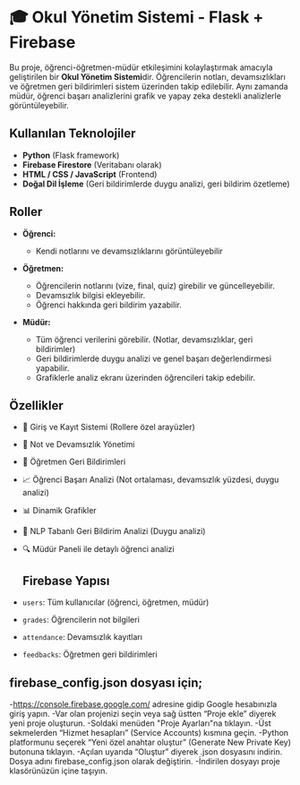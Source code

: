 # 🎓 Okul Yönetim Sistemi - Flask + Firebase

Bu proje, öğrenci-öğretmen-müdür etkileşimini kolaylaştırmak amacıyla geliştirilen bir **Okul Yönetim Sistemi**dir. Öğrencilerin notları, devamsızlıkları ve öğretmen geri bildirimleri sistem üzerinden takip edilebilir. Aynı zamanda müdür, öğrenci başarı analizlerini grafik ve yapay zeka destekli analizlerle görüntüleyebilir.

## Kullanılan Teknolojiler

- **Python** (Flask framework)
- **Firebase Firestore** (Veritabanı olarak)
- **HTML / CSS / JavaScript** (Frontend)
- **Doğal Dil İşleme** (Geri bildirimlerde duygu analizi, geri bildirim özetleme)

## Roller

- **Öğrenci:**  
  - Kendi notlarını ve devamsızlıklarını görüntüleyebilir  

- **Öğretmen:**  
  - Öğrencilerin notlarını (vize, final, quiz) girebilir ve güncelleyebilir. 
  - Devamsızlık bilgisi ekleyebilir.
  - Öğrenci hakkında geri bildirim yazabilir.

- **Müdür:**  
  - Tüm öğrenci verilerini görebilir. (Notlar, devamsızlıklar, geri bildirimler)  
  - Geri bildirimlerde duygu analizi ve genel başarı değerlendirmesi yapabilir.   
  - Grafiklerle analiz ekranı üzerinden öğrencileri takip edebilir.

## Özellikler

- 🔐 Giriş ve Kayıt Sistemi (Rollere özel arayüzler)
- 📝 Not ve Devamsızlık Yönetimi
- 💬 Öğretmen Geri Bildirimleri
- 📈 Öğrenci Başarı Analizi (Not ortalaması, devamsızlık yüzdesi, duygu analizi)
- 📊 Dinamik Grafikler
- 🧠 NLP Tabanlı Geri Bildirim Analizi (Duygu analizi)
- 🔍 Müdür Paneli ile detaylı öğrenci analizi

  ## Firebase Yapısı

- `users`: Tüm kullanıcılar (öğrenci, öğretmen, müdür)
- `grades`: Öğrencilerin not bilgileri
- `attendance`: Devamsızlık kayıtları
- `feedbacks`: Öğretmen geri bildirimleri

## firebase_config.json dosyası için;

-https://console.firebase.google.com/ adresine gidip Google hesabınızla giriş yapın.
-Var olan projenizi seçin veya sağ üstten “Proje ekle” diyerek yeni proje oluşturun.
-Soldaki menüden "Proje Ayarları"na tıklayın.
-Üst sekmelerden “Hizmet hesapları” (Service Accounts) kısmına geçin.
-Python platformunu seçerek “Yeni özel anahtar oluştur” (Generate New Private Key) butonuna tıklayın.
-Açılan uyarıda “Oluştur” diyerek .json dosyasını indirin. Dosya adını firebase_config.json olarak değiştirin.
-İndirilen dosyayı proje klasörünüzün içine taşıyın.
